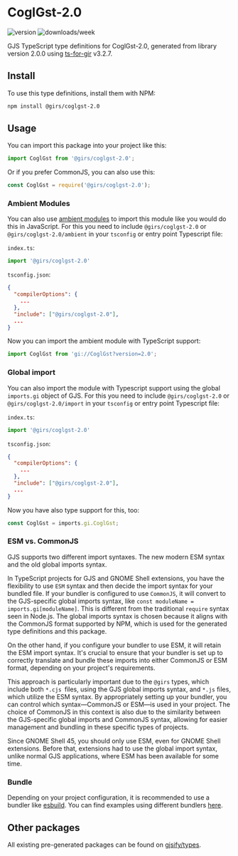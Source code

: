 
# CoglGst-2.0

![version](https://img.shields.io/npm/v/@girs/coglgst-2.0)
![downloads/week](https://img.shields.io/npm/dw/@girs/coglgst-2.0)


GJS TypeScript type definitions for CoglGst-2.0, generated from library version 2.0.0 using [ts-for-gir](https://github.com/gjsify/ts-for-gir) v3.2.7.


## Install

To use this type definitions, install them with NPM:
```bash
npm install @girs/coglgst-2.0
```

## Usage

You can import this package into your project like this:
```ts
import CoglGst from '@girs/coglgst-2.0';
```

Or if you prefer CommonJS, you can also use this:
```ts
const CoglGst = require('@girs/coglgst-2.0');
```

### Ambient Modules

You can also use [ambient modules](https://github.com/gjsify/ts-for-gir/tree/main/packages/cli#ambient-modules) to import this module like you would do this in JavaScript.
For this you need to include `@girs/coglgst-2.0` or `@girs/coglgst-2.0/ambient` in your `tsconfig` or entry point Typescript file:

`index.ts`:
```ts
import '@girs/coglgst-2.0'
```

`tsconfig.json`:
```json
{
  "compilerOptions": {
    ...
  },
  "include": ["@girs/coglgst-2.0"],
  ...
}
```

Now you can import the ambient module with TypeScript support: 

```ts
import CoglGst from 'gi://CoglGst?version=2.0';
```

### Global import

You can also import the module with Typescript support using the global `imports.gi` object of GJS.
For this you need to include `@girs/coglgst-2.0` or `@girs/coglgst-2.0/import` in your `tsconfig` or entry point Typescript file:

`index.ts`:
```ts
import '@girs/coglgst-2.0'
```

`tsconfig.json`:
```json
{
  "compilerOptions": {
    ...
  },
  "include": ["@girs/coglgst-2.0"],
  ...
}
```

Now you have also type support for this, too:

```ts
const CoglGst = imports.gi.CoglGst;
```


### ESM vs. CommonJS

GJS supports two different import syntaxes. The new modern ESM syntax and the old global imports syntax.

In TypeScript projects for GJS and GNOME Shell extensions, you have the flexibility to use `ESM` syntax and then decide the import syntax for your bundled file. If your bundler is configured to use `CommonJS`, it will convert to the GJS-specific global imports syntax, like `const moduleName = imports.gi[moduleName]`. This is different from the traditional `require` syntax seen in Node.js. The global imports syntax is chosen because it aligns with the CommonJS format supported by NPM, which is used for the generated type definitions and this package.

On the other hand, if you configure your bundler to use ESM, it will retain the ESM import syntax. It's crucial to ensure that your bundler is set up to correctly translate and bundle these imports into either CommonJS or ESM format, depending on your project's requirements.

This approach is particularly important due to the `@girs` types, which include both `*.cjs `files, using the GJS global imports syntax, and `*.js` files, which utilize the ESM syntax. By appropriately setting up your bundler, you can control which syntax—CommonJS or ESM—is used in your project. The choice of CommonJS in this context is also due to the similarity between the GJS-specific global imports and CommonJS syntax, allowing for easier management and bundling in these specific types of projects.

Since GNOME Shell 45, you should only use ESM, even for GNOME Shell extensions. Before that, extensions had to use the global import syntax, unlike normal GJS applications, where ESM has been available for some time.

### Bundle

Depending on your project configuration, it is recommended to use a bundler like [esbuild](https://esbuild.github.io/). You can find examples using different bundlers [here](https://github.com/gjsify/ts-for-gir/tree/main/examples).

## Other packages

All existing pre-generated packages can be found on [gjsify/types](https://github.com/gjsify/types).

